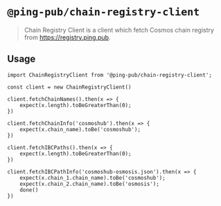 # `@ping-pub/chain-registry-client`

> Chain Registry Client is a client which fetch Cosmos chain registry from https://registry.ping.pub.

## Usage

```
import ChainRegistryClient from '@ping-pub/chain-registry-client';

const client = new ChainRegistryClient()

client.fetchChainNames().then(x => {
    expect(x.length).toBeGreaterThan(0);
})

client.fetchChainInfo('cosmoshub').then(x => {
    expect(x.chain_name).toBe('cosmoshub');
})

client.fetchIBCPaths().then(x => {
    expect(x.length).toBeGreaterThan(0);
})

client.fetchIBCPathInfo('cosmoshub-osmosis.json').then(x => {
    expect(x.chain_1.chain_name).toBe('cosmoshub');
    expect(x.chain_2.chain_name).toBe('osmosis');
    done()
})

```
